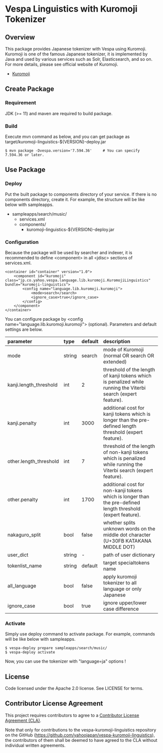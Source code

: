 # Vespa Linguistics with Kuromoji Tokenizer

## Overview

This package provides Japanese tokenizer with Vespa using Kuromoji.
Kuromoji is one of the famous Japanese tokenizer, it is implemented by Java and used by various services such as Solr, Elasticsearch, and so on.
For more details, please see official website of Kuromoji.

* [Kuromoji](http://www.atilika.org/)


## Create Package

### Requirement

JDK (>= 11) and maven are required to build package.

### Build

Execute mvn command as below, and you can get package as target/kuromoji-linguistics-${VERSION}-deploy.jar

```
$ mvn package -Dvespa.version='7.594.36'     # You can specify 7.594.36 or later.
```

## Use Package

### Deploy

Put the built package to components directory of your service. If there is no components directory, create it. For example, the structure will be like below with sampleapps.

* sampleapps/search/music/
    * services.xml
    * components/
        * kuromoji-linguistics-${VERSION}-deploy.jar

### Configuration

Because the package will be used by searcher and indexer, it is recommended to define &lt;component&gt; in all &lt;jdisc&gt; sections of services.xml.

```
<container id="container" version="1.0">
    <component id="kuromoji" class="jp.co.yahoo.vespa.language.lib.kuromoji.KuromojiLinguistics" bundle="kuromoji-linguistics">
        <config name="language.lib.kuromoji.kuromoji">
            <mode>search</search>
            <ignore_case>true</ignore_case>
        </config>
    </component>
</container>
```

You can configure package by &lt;config name="language.lib.kuromoji.kuromoji"&gt; (optional). Parameters and default settings are below.

|parameter|type|default|description|
|:--------|:---|:------|:----------|
|mode|string|search|mode of Kuromoji (normal OR search OR extended)|
|kanji.length_threshold|int|2|threshold of the length of kanji tokens which is penalized while running the Viterbi search (expert feature).|
|kanji.penalty|int|3000|additional cost for kanji tokens which is longer than the pre-defined length threshold (expert feature).|
|other.length_threshold|int|7|threshold of the length of non-kanji tokens which is penalized while running the Viterbi search (expert feature).|
|other.penalty|int|1700|additional cost for non-kanji tokens which is longer than the pre-defined length threshold (expert feature).|
|nakaguro_split|bool|false|whether splits unknown words on the middle dot character (U+30FB KATAKANA MIDDLE DOT)|
|user_dict|string|-|path of user dictionary|
|tokenlist_name|string|default|target specialtokens name|
|all_language|bool|false|apply kuromoji tokenizer to all language or only Japanese|
|ignore_case|bool|true|ignore upper/lower case difference|


### Activate

Simply use deploy command to activate package. For example, commands will be like below with sampleapps.

```
$ vespa-deploy prepare sampleapps/search/music/
$ vespa-deploy activate
```

Now, you can use the tokenizer with "language=ja" options !

## License

Code licensed under the Apache 2.0 license. See LICENSE for terms.

## Contributor License Agreement

This project requires contributors to agree to a [Contributor License
Agreement (CLA)](https://gist.github.com/yahoojapanoss/9bf8afd6ea67f32d29b4082abf220340).

Note that only for contributions to the vespa-kuromoji-linguistics repository on the GitHub (https://github.com/yahoojapan/vespa-kuromoji-linguistics),
the contributors of them shall be deemed to have agreed to the CLA without individual written agreements.
